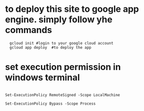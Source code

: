 # to deploy this site to google app engine. simply follow yhe commands

```
  gcloud init #login to your google cloud account
  gcloud app deploy  #to deploy the app

```
# set execution permission in windows terminal

```
  
Set-ExecutionPolicy RemoteSigned -Scope LocalMachine
  
Set-ExecutionPolicy Bypass -Scope Process

```